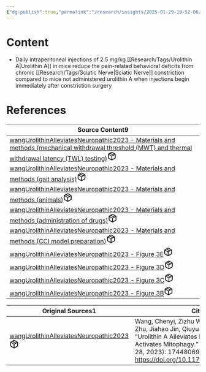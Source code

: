 ```yaml
---
{"dg-publish":true,"permalink":"/research/insights/2025-01-29-10-52-06/","updated":"2025-01-29T10:53:07-05:00"}
---
```


# Content
- Daily intraperitoneal injections of 2.5 mg/kg [[Research/Tags/Urolithin A\|Urolithin A]] in mice reduce the pain-related behavioral deficits from chronic [[Research/Tags/Sciatic Nerve\|Sciatic Nerve]] constriction compared to mice not administered urolithin A when injections begin immediately after constriction surgery
# References
<div><table class="dataview table-view-table"><thead class="table-view-thead"><tr class="table-view-tr-header"><th class="table-view-th"><span>Source Content</span><span class="dataview small-text">9</span></th></tr></thead><tbody class="table-view-tbody"><tr><td><span><a data-tooltip-position="top" aria-label="Research/Source Content/wangUrolithinAlleviatesNeuropathic2023 - Materials and methods (mechanical withdrawal threshold (MWT) and thermal withdrawal latency (TWL) testing).md" data-href="Research/Source Content/wangUrolithinAlleviatesNeuropathic2023 - Materials and methods (mechanical withdrawal threshold (MWT) and thermal withdrawal latency (TWL) testing).md" href="Research/Source Content/wangUrolithinAlleviatesNeuropathic2023 - Materials and methods (mechanical withdrawal threshold (MWT) and thermal withdrawal latency (TWL) testing).md" class="internal-link" target="_blank" rel="noopener nofollow" fileclass-name="Research Links">wangUrolithinAlleviatesNeuropathic2023 - Materials and methods (mechanical withdrawal threshold (MWT) and thermal withdrawal latency (TWL) testing)</a><a class="metadata-menu fileclass-icon"><svg xmlns="http://www.w3.org/2000/svg" width="24" height="24" viewBox="0 0 24 24" fill="none" stroke="currentColor" stroke-width="2" stroke-linecap="round" stroke-linejoin="round" class="svg-icon lucide-package"><path d="m7.5 4.27 9 5.15"></path><path d="M21 8a2 2 0 0 0-1-1.73l-7-4a2 2 0 0 0-2 0l-7 4A2 2 0 0 0 3 8v8a2 2 0 0 0 1 1.73l7 4a2 2 0 0 0 2 0l7-4A2 2 0 0 0 21 16Z"></path><path d="m3.3 7 8.7 5 8.7-5"></path><path d="M12 22V12"></path></svg></a></span></td></tr><tr><td><span><a data-tooltip-position="top" aria-label="Research/Source Content/wangUrolithinAlleviatesNeuropathic2023 - Materials and methods (gait analysis).md" data-href="Research/Source Content/wangUrolithinAlleviatesNeuropathic2023 - Materials and methods (gait analysis).md" href="Research/Source Content/wangUrolithinAlleviatesNeuropathic2023 - Materials and methods (gait analysis).md" class="internal-link" target="_blank" rel="noopener nofollow" fileclass-name="Research Links">wangUrolithinAlleviatesNeuropathic2023 - Materials and methods (gait analysis)</a><a class="metadata-menu fileclass-icon"><svg xmlns="http://www.w3.org/2000/svg" width="24" height="24" viewBox="0 0 24 24" fill="none" stroke="currentColor" stroke-width="2" stroke-linecap="round" stroke-linejoin="round" class="svg-icon lucide-package"><path d="m7.5 4.27 9 5.15"></path><path d="M21 8a2 2 0 0 0-1-1.73l-7-4a2 2 0 0 0-2 0l-7 4A2 2 0 0 0 3 8v8a2 2 0 0 0 1 1.73l7 4a2 2 0 0 0 2 0l7-4A2 2 0 0 0 21 16Z"></path><path d="m3.3 7 8.7 5 8.7-5"></path><path d="M12 22V12"></path></svg></a></span></td></tr><tr><td><span><a data-tooltip-position="top" aria-label="Research/Source Content/wangUrolithinAlleviatesNeuropathic2023 - Materials and methods (animals).md" data-href="Research/Source Content/wangUrolithinAlleviatesNeuropathic2023 - Materials and methods (animals).md" href="Research/Source Content/wangUrolithinAlleviatesNeuropathic2023 - Materials and methods (animals).md" class="internal-link" target="_blank" rel="noopener nofollow" fileclass-name="Research Links">wangUrolithinAlleviatesNeuropathic2023 - Materials and methods (animals)</a><a class="metadata-menu fileclass-icon"><svg xmlns="http://www.w3.org/2000/svg" width="24" height="24" viewBox="0 0 24 24" fill="none" stroke="currentColor" stroke-width="2" stroke-linecap="round" stroke-linejoin="round" class="svg-icon lucide-package"><path d="m7.5 4.27 9 5.15"></path><path d="M21 8a2 2 0 0 0-1-1.73l-7-4a2 2 0 0 0-2 0l-7 4A2 2 0 0 0 3 8v8a2 2 0 0 0 1 1.73l7 4a2 2 0 0 0 2 0l7-4A2 2 0 0 0 21 16Z"></path><path d="m3.3 7 8.7 5 8.7-5"></path><path d="M12 22V12"></path></svg></a></span></td></tr><tr><td><span><a data-tooltip-position="top" aria-label="Research/Source Content/wangUrolithinAlleviatesNeuropathic2023 - Materials and methods (administration of drugs).md" data-href="Research/Source Content/wangUrolithinAlleviatesNeuropathic2023 - Materials and methods (administration of drugs).md" href="Research/Source Content/wangUrolithinAlleviatesNeuropathic2023 - Materials and methods (administration of drugs).md" class="internal-link" target="_blank" rel="noopener nofollow" fileclass-name="Research Links">wangUrolithinAlleviatesNeuropathic2023 - Materials and methods (administration of drugs)</a><a class="metadata-menu fileclass-icon"><svg xmlns="http://www.w3.org/2000/svg" width="24" height="24" viewBox="0 0 24 24" fill="none" stroke="currentColor" stroke-width="2" stroke-linecap="round" stroke-linejoin="round" class="svg-icon lucide-package"><path d="m7.5 4.27 9 5.15"></path><path d="M21 8a2 2 0 0 0-1-1.73l-7-4a2 2 0 0 0-2 0l-7 4A2 2 0 0 0 3 8v8a2 2 0 0 0 1 1.73l7 4a2 2 0 0 0 2 0l7-4A2 2 0 0 0 21 16Z"></path><path d="m3.3 7 8.7 5 8.7-5"></path><path d="M12 22V12"></path></svg></a></span></td></tr><tr><td><span><a data-tooltip-position="top" aria-label="Research/Source Content/wangUrolithinAlleviatesNeuropathic2023 - Materials and methods (CCI model preparation).md" data-href="Research/Source Content/wangUrolithinAlleviatesNeuropathic2023 - Materials and methods (CCI model preparation).md" href="Research/Source Content/wangUrolithinAlleviatesNeuropathic2023 - Materials and methods (CCI model preparation).md" class="internal-link" target="_blank" rel="noopener nofollow" fileclass-name="Research Links">wangUrolithinAlleviatesNeuropathic2023 - Materials and methods (CCI model preparation)</a><a class="metadata-menu fileclass-icon"><svg xmlns="http://www.w3.org/2000/svg" width="24" height="24" viewBox="0 0 24 24" fill="none" stroke="currentColor" stroke-width="2" stroke-linecap="round" stroke-linejoin="round" class="svg-icon lucide-package"><path d="m7.5 4.27 9 5.15"></path><path d="M21 8a2 2 0 0 0-1-1.73l-7-4a2 2 0 0 0-2 0l-7 4A2 2 0 0 0 3 8v8a2 2 0 0 0 1 1.73l7 4a2 2 0 0 0 2 0l7-4A2 2 0 0 0 21 16Z"></path><path d="m3.3 7 8.7 5 8.7-5"></path><path d="M12 22V12"></path></svg></a></span></td></tr><tr><td><span><a data-tooltip-position="top" aria-label="Research/Source Content/wangUrolithinAlleviatesNeuropathic2023 - Figure 3E.md" data-href="Research/Source Content/wangUrolithinAlleviatesNeuropathic2023 - Figure 3E.md" href="Research/Source Content/wangUrolithinAlleviatesNeuropathic2023 - Figure 3E.md" class="internal-link" target="_blank" rel="noopener nofollow" fileclass-name="Research Links">wangUrolithinAlleviatesNeuropathic2023 - Figure 3E</a><a class="metadata-menu fileclass-icon"><svg xmlns="http://www.w3.org/2000/svg" width="24" height="24" viewBox="0 0 24 24" fill="none" stroke="currentColor" stroke-width="2" stroke-linecap="round" stroke-linejoin="round" class="svg-icon lucide-package"><path d="m7.5 4.27 9 5.15"></path><path d="M21 8a2 2 0 0 0-1-1.73l-7-4a2 2 0 0 0-2 0l-7 4A2 2 0 0 0 3 8v8a2 2 0 0 0 1 1.73l7 4a2 2 0 0 0 2 0l7-4A2 2 0 0 0 21 16Z"></path><path d="m3.3 7 8.7 5 8.7-5"></path><path d="M12 22V12"></path></svg></a></span></td></tr><tr><td><span><a data-tooltip-position="top" aria-label="Research/Source Content/wangUrolithinAlleviatesNeuropathic2023 - Figure 3D.md" data-href="Research/Source Content/wangUrolithinAlleviatesNeuropathic2023 - Figure 3D.md" href="Research/Source Content/wangUrolithinAlleviatesNeuropathic2023 - Figure 3D.md" class="internal-link" target="_blank" rel="noopener nofollow" fileclass-name="Research Links">wangUrolithinAlleviatesNeuropathic2023 - Figure 3D</a><a class="metadata-menu fileclass-icon"><svg xmlns="http://www.w3.org/2000/svg" width="24" height="24" viewBox="0 0 24 24" fill="none" stroke="currentColor" stroke-width="2" stroke-linecap="round" stroke-linejoin="round" class="svg-icon lucide-package"><path d="m7.5 4.27 9 5.15"></path><path d="M21 8a2 2 0 0 0-1-1.73l-7-4a2 2 0 0 0-2 0l-7 4A2 2 0 0 0 3 8v8a2 2 0 0 0 1 1.73l7 4a2 2 0 0 0 2 0l7-4A2 2 0 0 0 21 16Z"></path><path d="m3.3 7 8.7 5 8.7-5"></path><path d="M12 22V12"></path></svg></a></span></td></tr><tr><td><span><a data-tooltip-position="top" aria-label="Research/Source Content/wangUrolithinAlleviatesNeuropathic2023 - Figure 3C.md" data-href="Research/Source Content/wangUrolithinAlleviatesNeuropathic2023 - Figure 3C.md" href="Research/Source Content/wangUrolithinAlleviatesNeuropathic2023 - Figure 3C.md" class="internal-link" target="_blank" rel="noopener nofollow" fileclass-name="Research Links">wangUrolithinAlleviatesNeuropathic2023 - Figure 3C</a><a class="metadata-menu fileclass-icon"><svg xmlns="http://www.w3.org/2000/svg" width="24" height="24" viewBox="0 0 24 24" fill="none" stroke="currentColor" stroke-width="2" stroke-linecap="round" stroke-linejoin="round" class="svg-icon lucide-package"><path d="m7.5 4.27 9 5.15"></path><path d="M21 8a2 2 0 0 0-1-1.73l-7-4a2 2 0 0 0-2 0l-7 4A2 2 0 0 0 3 8v8a2 2 0 0 0 1 1.73l7 4a2 2 0 0 0 2 0l7-4A2 2 0 0 0 21 16Z"></path><path d="m3.3 7 8.7 5 8.7-5"></path><path d="M12 22V12"></path></svg></a></span></td></tr><tr><td><span><a data-tooltip-position="top" aria-label="Research/Source Content/wangUrolithinAlleviatesNeuropathic2023 - Figure 3B.md" data-href="Research/Source Content/wangUrolithinAlleviatesNeuropathic2023 - Figure 3B.md" href="Research/Source Content/wangUrolithinAlleviatesNeuropathic2023 - Figure 3B.md" class="internal-link" target="_blank" rel="noopener nofollow" fileclass-name="Research Links">wangUrolithinAlleviatesNeuropathic2023 - Figure 3B</a><a class="metadata-menu fileclass-icon"><svg xmlns="http://www.w3.org/2000/svg" width="24" height="24" viewBox="0 0 24 24" fill="none" stroke="currentColor" stroke-width="2" stroke-linecap="round" stroke-linejoin="round" class="svg-icon lucide-package"><path d="m7.5 4.27 9 5.15"></path><path d="M21 8a2 2 0 0 0-1-1.73l-7-4a2 2 0 0 0-2 0l-7 4A2 2 0 0 0 3 8v8a2 2 0 0 0 1 1.73l7 4a2 2 0 0 0 2 0l7-4A2 2 0 0 0 21 16Z"></path><path d="m3.3 7 8.7 5 8.7-5"></path><path d="M12 22V12"></path></svg></a></span></td></tr></tbody></table></div><div><table class="dataview table-view-table"><thead class="table-view-thead"><tr class="table-view-tr-header"><th class="table-view-th"><span>Original Sources</span><span class="dataview small-text">1</span></th><th class="table-view-th"><span>Citations</span></th></tr></thead><tbody class="table-view-tbody"><tr><td><span><a data-tooltip-position="top" aria-label="Research/Evidence Sources/wangUrolithinAlleviatesNeuropathic2023.md" data-href="Research/Evidence Sources/wangUrolithinAlleviatesNeuropathic2023.md" href="Research/Evidence Sources/wangUrolithinAlleviatesNeuropathic2023.md" class="internal-link" target="_blank" rel="noopener nofollow" fileclass-name="Research Links">wangUrolithinAlleviatesNeuropathic2023</a><a class="metadata-menu fileclass-icon"><svg xmlns="http://www.w3.org/2000/svg" width="24" height="24" viewBox="0 0 24 24" fill="none" stroke="currentColor" stroke-width="2" stroke-linecap="round" stroke-linejoin="round" class="svg-icon lucide-package"><path d="m7.5 4.27 9 5.15"></path><path d="M21 8a2 2 0 0 0-1-1.73l-7-4a2 2 0 0 0-2 0l-7 4A2 2 0 0 0 3 8v8a2 2 0 0 0 1 1.73l7 4a2 2 0 0 0 2 0l7-4A2 2 0 0 0 21 16Z"></path><path d="m3.3 7 8.7 5 8.7-5"></path><path d="M12 22V12"></path></svg></a></span></td><td><span>Wang, Chenyi, Zizhu Wang, Shiyu Xue, Yutong Zhu, Jiahao Jin, Qiuyu Ren, and Xiaodong Shi. “Urolithin A Alleviates Neuropathic Pain and Activates Mitophagy.” Molecular Pain 19 (July 28, 2023): 17448069231190815. <a rel="noopener nofollow" class="external-link" href="https://doi.org/10.1177/17448069231190815" target="_blank">https://doi.org/10.1177/17448069231190815</a>.</span></td></tr></tbody></table></div>

